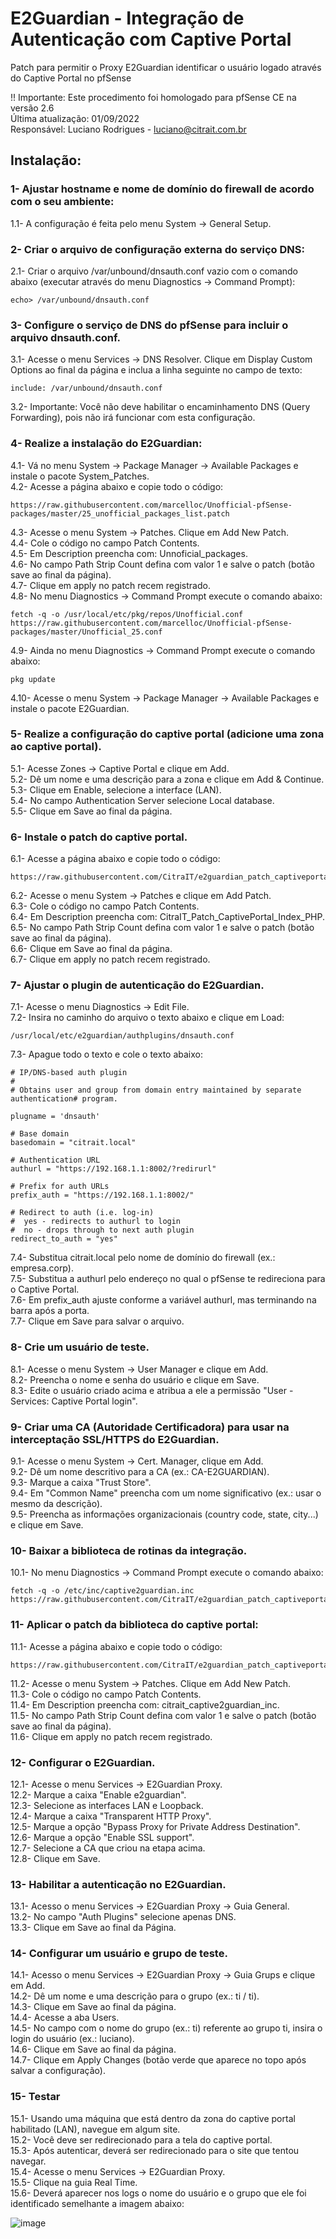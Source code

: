 # E2Guardian - Integração de Autenticação com Captive Portal
Patch para permitir o Proxy E2Guardian identificar o usuário logado através do Captive Portal no pfSense


!! Importante: Este procedimento foi homologado para pfSense CE na versão 2.6  
Última atualização: 01/09/2022  
Responsável: Luciano Rodrigues - luciano@citrait.com.br  

## Instalação:



### 1- Ajustar hostname e nome de domínio do firewall de acordo com o seu ambiente:
1.1- A configuração é feita pelo menu System -> General Setup.

### 2- Criar o arquivo de configuração externa do serviço DNS:  
2.1- Criar o arquivo /var/unbound/dnsauth.conf vazio com o comando abaixo (executar através do menu Diagnostics -> Command Prompt):  
```
echo> /var/unbound/dnsauth.conf
```  
  
### 3- Configure o serviço de DNS do pfSense para incluir o arquivo dnsauth.conf.  
3.1- Acesse o menu Services -> DNS Resolver. Clique em Display Custom Options ao final da página e inclua a linha seguinte no campo de texto:  
```
include: /var/unbound/dnsauth.conf
```  
3.2- Importante: Você não deve habilitar o encaminhamento DNS (Query Forwarding), pois não irá funcionar com esta configuração.  


### 4- Realize a instalação do E2Guardian:  
4.1- Vá no menu System -> Package Manager -> Available Packages e instale o pacote System_Patches.  
4.2- Acesse a página abaixo e copie todo o código:  
```
https://raw.githubusercontent.com/marcelloc/Unofficial-pfSense-packages/master/25_unofficial_packages_list.patch
```  
4.3- Acesse o menu System -> Patches. Clique em Add New Patch.  
4.4- Cole o código no campo Patch Contents.  
4.5- Em Description preencha com: Unnoficial_packages.  
4.6- No campo Path Strip Count defina com valor 1 e salve o patch (botão save ao final da página).  
4.7- Clique em apply no patch recem registrado.  
4.8- No menu Diagnostics -> Command Prompt execute o comando abaixo:  
```
fetch -q -o /usr/local/etc/pkg/repos/Unofficial.conf 
https://raw.githubusercontent.com/marcelloc/Unofficial-pfSense-packages/master/Unofficial_25.conf
```
4.9- Ainda no menu Diagnostics -> Command Prompt execute o comando abaixo:
```
pkg update
```
4.10- Acesse o menu System -> Package Manager -> Available Packages e instale o pacote E2Guardian.

### 5- Realize a configuração do captive portal (adicione uma zona ao captive portal).  
5.1- Acesse Zones -> Captive Portal e clique em Add.  
5.2- Dê um nome e uma descrição para a zona e clique em Add & Continue.  
5.3- Clique em Enable, selecione a interface (LAN).  
5.4- No campo Authentication Server selecione Local database.  
5.5- Clique em Save ao final da página.  

### 6- Instale o patch do captive portal.  
6.1- Acesse a página abaixo e copie todo o código:  
```
https://raw.githubusercontent.com/CitraIT/e2guardian_patch_captiveportal/main/patches/captiveportal.patch
```
6.2- Acesse o menu System -> Patches e clique em Add Patch.  
6.3- Cole o código no campo Patch Contents.  
6.4- Em Description preencha com: CitraIT_Patch_CaptivePortal_Index_PHP.  
6.5- No campo Path Strip Count defina com valor 1 e salve o patch (botão save ao final da página).  
6.6- Clique em Save ao final da página.  
6.7- Clique em apply no patch recem registrado.  

### 7- Ajustar o plugin de autenticação do E2Guardian.  
7.1- Acesse o menu Diagnostics -> Edit File.  
7.2- Insira no caminho do arquivo o texto abaixo e clique em Load:  
```
/usr/local/etc/e2guardian/authplugins/dnsauth.conf
```
7.3- Apague todo o texto e cole o texto abaixo:  
```
# IP/DNS-based auth plugin
#
# Obtains user and group from domain entry maintained by separate authentication# program.

plugname = 'dnsauth'

# Base domain
basedomain = "citrait.local"

# Authentication URL
authurl = "https://192.168.1.1:8002/?redirurl"

# Prefix for auth URLs
prefix_auth = "https://192.168.1.1:8002/"

# Redirect to auth (i.e. log-in)
#  yes - redirects to authurl to login
#  no - drops through to next auth plugin
redirect_to_auth = "yes"
```
7.4- Substitua citrait.local pelo nome de domínio do firewall (ex.: empresa.corp).  
7.5- Substitua a authurl pelo endereço no qual o pfSense te redireciona para o Captive Portal.  
7.6- Em prefix_auth ajuste conforme a variável authurl, mas terminando na barra após a porta.  
7.7- Clique em Save para salvar o arquivo.  

### 8- Crie um usuário de teste.  
8.1- Acesse o menu System -> User Manager e clique em Add.  
8.2- Preencha o nome e senha do usuário e clique em Save.  
8.3- Edite o usuário criado acima e atribua a ele a permissão "User - Services: Captive Portal login".  

### 9- Criar uma CA (Autoridade Certificadora) para usar na interceptação SSL/HTTPS do E2Guardian.   
9.1- Acesse o menu System -> Cert. Manager, clique em Add.  
9.2- Dê um nome descritivo para a CA (ex.: CA-E2GUARDIAN).  
9.3- Marque a caixa "Trust Store".  
9.4- Em "Common Name" preencha com um nome significativo (ex.: usar o mesmo da descrição).  
9.5- Preencha as informações organizacionais (country code, state, city...) e clique em Save.


### 10- Baixar a biblioteca de rotinas da integração.  
10.1- No menu Diagnostics -> Command Prompt execute o comando abaixo:  
```
fetch -q -o /etc/inc/captive2guardian.inc https://raw.githubusercontent.com/CitraIT/e2guardian_patch_captiveportal/main/etc/inc/captive2guardian.inc
```  


### 11- Aplicar o patch da biblioteca do captive portal:  
11.1- Acesse a página abaixo e copie todo o código:  
```
https://raw.githubusercontent.com/CitraIT/e2guardian_patch_captiveportal/main/patches/captiveportal_inc.patch
```  
11.2- Acesse o menu System -> Patches. Clique em Add New Patch.  
11.3- Cole o código no campo Patch Contents.  
11.4- Em Description preencha com: citrait_captive2guardian_inc.  
11.5- No campo Path Strip Count defina com valor 1 e salve o patch (botão save ao final da página).  
11.6- Clique em apply no patch recem registrado.  



### 12- Configurar o E2Guardian.  
12.1- Acesse o menu Services -> E2Guardian Proxy.  
12.2- Marque a caixa "Enable e2guardian".  
12.3- Selecione as interfaces LAN e Loopback.  
12.4- Marque a caixa "Transparent HTTP Proxy".  
12.5- Marque a opção "Bypass Proxy for Private Address Destination".  
12.6- Marque a opção "Enable SSL support".  
12.7- Selecione a CA que criou na etapa acima.  
12.8- Clique em Save.  

### 13- Habilitar a autenticação no E2Guardian.  
13.1- Acesso o menu Services -> E2Guardian Proxy -> Guia General.  
13.2- No campo "Auth Plugins" selecione apenas DNS.  
13.3- Clique em Save ao final da Página.  

### 14- Configurar um usuário e grupo de teste.  
14.1- Acesso o menu Services -> E2Guardian Proxy -> Guia Grups e clique em Add.  
14.2- Dê um nome e uma descrição para o grupo (ex.: ti / ti).  
14.3- Clique em Save ao final da página.  
14.4- Acesse a aba Users.  
14.5- No campo com o nome do grupo (ex.: ti) referente ao grupo ti, insira o login do usuário (ex.: luciano).  
14.6- Clique em Save ao final da página.  
14.7- Clique em Apply Changes (botão verde que aparece no topo após salvar a configuração).  



### 15- Testar  
15.1- Usando uma máquina que está dentro da zona do captive portal habilitado (LAN), navegue em algum site.  
15.2- Você deve ser redirecionado para a tela do captive portal.  
15.3- Após autenticar, deverá ser redirecionado para o site que tentou navegar.  
15.4- Acesse o menu Services -> E2Guardian Proxy.  
15.5- Clique na guia Real Time.  
15.6- Deverá aparecer nos logs o nome do usuário e o grupo que ele foi identificado semelhante a imagem abaixo:  

![image](https://user-images.githubusercontent.com/91758384/188039740-0e3cbd25-b9ae-4c37-8636-5a2e051f5ad5.png)




